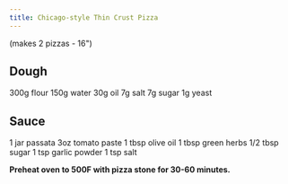 ```yaml
---
title: Chicago-style Thin Crust Pizza
---
```


(makes 2 pizzas - 16")

## Dough

300g flour
150g water
30g oil
7g salt
7g sugar
1g yeast

## Sauce

1 jar passata
3oz tomato paste
1 tbsp olive oil
1 tbsp green herbs
1/2 tbsp sugar
1 tsp garlic powder
1 tsp salt

**Preheat oven to 500F with pizza stone for 30-60 minutes.**